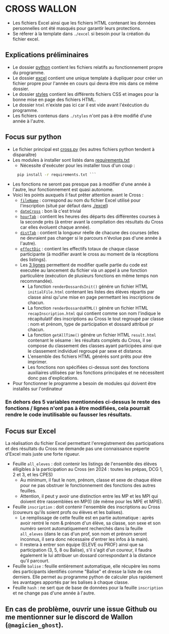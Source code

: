 # CROSS WALLON

- Les fichiers Excel ainsi que les fichiers HTML contenant les données personnelles ont été masqués pour garantir leurs protections.
- Se réferer à la template dans `./excel` si besoin pour la création du fichier excel.


## Explications préliminaires
- Le dossier [python](https://github.com/Magicienghost/crossWallon/blob/main/python/) contient les fichiers relatifs au fonctionnement propre du programme.
- Le dossier [excel](https://github.com/Magicienghost/crossWallon/blob/main/excel/) contient une unique template à dupliquer pour créer un fichier propre pour l'année en cours qui devra être mis dans ce même dossier. 
- Le dossier [styles](https://github.com/Magicienghost/crossWallon/blob/main/styles/) contient les différents fichiers CSS et images pour la bonne mise en page des fichiers HTML. 
- Le dossier `html` n'existe pas ici car il est vide avant l'éxécution du programme. 
- Les fichiers contenus dans `./styles` n'ont pas à être modifié d'une année à l'autre. 

## Focus sur python
- Le fichier principal est [cross.py](https://github.com/Magicienghost/crossWallon/blob/main/python/cross.py) (les autres fichiers python tendent à disparaître)
- Les modules à installer sont listés dans [requirements.txt](https://github.com/Magicienghost/crossWallon/blob/main/python/requirements.txt)
  - Nécessite d'exécuter pour les installer tous d'un coup : 
  ```cmd
    pip install -r requirements.txt ```
- Les fonctions ne seront pas presque pas à modifier d'une année à l'autre, leur fonctionnement est quasi autonome. 
- Voici les points auxquels il faut prêter attention avant le Cross : 
  - [`fileName`](https://github.com/Magicienghost/crossWallon/blob/main/python/cross.py#L6) : correspond au nom du fichier Excel utilisé pour l'inscription (situé par défaut dans [./excel](https://github.com/Magicienghost/crossWallon/blob/main/excel/))
  - [`dateCross`](https://github.com/Magicienghost/crossWallon/blob/main/python/cross.py#L8) : bon là c'est trivial
  - [`hourTab`](https://github.com/Magicienghost/crossWallon/blob/main/python/cross.py#L10) : contient les heures des départs des différentes courses à la seconde près (à entrer avant la compilation des résultats du Cross car elles évoluent chaque année).
  - [`distTab`](https://github.com/Magicienghost/crossWallon/blob/main/python/cross.py#L11) : contient la longueur réelle de chacune des courses (elles ne devraient pas changer si le parcours n'évolue pas d'une année à l'autre).
  - [`effectDic`](https://github.com/Magicienghost/crossWallon/blob/main/python/cross.py#L236-L248) : contient les effectifs totaux de chaque classe participante (à modifier avant le cross au moment de la réceptions des listings). 
  - Les [3 lignes](https://github.com/Magicienghost/crossWallon/blob/main/python/cross.py#L447-L449) permettent de modifier quelle partie du code est executée au lancement du fichier via un appel à une fonction particulière (exécution de plusieurs fonctions en même temps non recommandée).
    - La fonction `renderDossardsInit()` génére un fichier HTML `initialFile.html` contenant les listes des élèves répartis par classe ainsi qu'une mise en page permettant les inscriptions de chacun. 
    - La fonction `renderDossardsHTML()` génére un fichier HTML `recapInscription.html` qui contient comme son nom l'indique le récapitulatif des inscriptions au Cross le tout regroupé par classe : nom et prénom, type de participation et dossard attribué pr chacun.
    - La fonction `getAllTime()` génére un fichier HTML `result.html` contenant le sésame : les résultats complets du Cross, il se compose du classement des classes ayant participées ainsi que le classement individuel regroupé par sexe et distance. 
    - L'ensemble des fichiers HTML générés sont prêts pour être imprimer. 
    - Les fonctions non spécifiées ci-dessus sont des fonctions auxiliaires utilisées par les fonctions principales et ne nécessitent donc pas d'explications.
- Pour fonctionner le programme a besoin de modules qui doivent être installés sur l'ordinateur 

### En dehors des 5 variables mentionnées ci-dessus le reste des fonctions / lignes n'ont pas à être modifiées, cela pourrait rendre le code inutilisable ou fausser les résultats.

## Focus sur Excel
La réalisation du fichier Excel permettant l'enregistrement des participations et des résultats du Cross ne demande pas une connaissance experte d'Excel mais juste une forte rigueur.
- Feuille `all_eleves` : doit contenir les listings de l'ensemble des élèves élligibles à la participation au Cross (en 2024 : toutes les prépas, DCG 1, 2 et 3, et les CPES)
  - Au minimum, il faut le nom, prénom, classe et sexe de chaque élève pour ne pas obstruer le fonctionnement des fonctions des autres feuilles. 
  - Attention, il peut y avoir une distinction entre les MP et les MPI qui doivent être rassemblées en MP(I) (de même pour les MPE et MPIE).
- Feuille `inscription` : doit contenir l'ensemble des inscriptions au Cross (coureurs qu'ils soient profs ou élèves et les balises). 
  - Le remplissage de cette feuille est en partie automatique : après avoir rentré le nom & prénom d'un élève, sa classe, son sexe et son numéro seront automatiquement recherchés dans la feuille `all_eleves` (dans le cas d'un prof, son nom et prénom seront inconnus, il sera donc nécessaire d'entrer les infos à la main).
  - Il restera à entrer son équipe (ELEVE ou PROF) ainsi que sa participation (3, 5, 8 ou Balise), s'il s'agit d'un coureur, il faudra également le lui attribuer un dossard correspondant à la distance qu'il parcourt. 
- Feuille `balise` : feuille entièrement automatique, elle récupère les noms des participants identifiés comme "Balise" et dresse la liste de ces derniers. Elle permet au programme python de calculer plus rapidement les avantages apportés par les balises à chaque classe. 
- Feuille `hash` : ne sert que de base de données pour la feuille `inscription` et ne change pas d'une année à l'autre. 

## En cas de problème, ouvrir une issue Github ou me mentionner sur le discord de Wallon (`@magicien_ghost`).